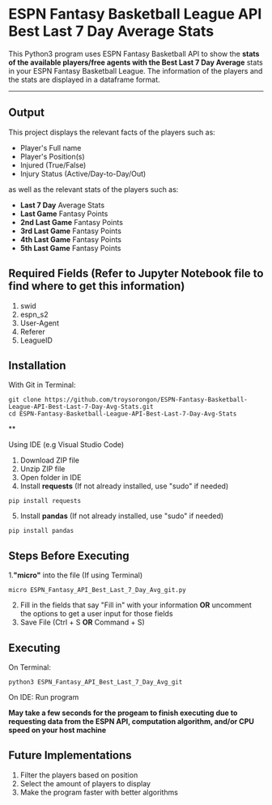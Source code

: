 # ESPN Fantasy Basketball League API Best Last 7 Day Average Stats 

This Python3 program uses ESPN Fantasy Basketball API to show the **stats of the available players/free agents with the Best Last 7 Day Average** stats in your ESPN Fantasy Basketball League. The information of the players and the stats are displayed in a dataframe format. 

<hr>

## Output
This project displays the relevant facts of the players such as:

* Player's Full name
* Player's Position(s)
* Injured (True/False)
* Injury Status (Active/Day-to-Day/Out)

as well as the relevant stats of the players such as:

* **Last 7 Day** Average Stats
* **Last Game** Fantasy Points
* **2nd Last Game** Fantasy Points
* **3rd Last Game** Fantasy Points
* **4th Last Game** Fantasy Points
* **5th Last Game** Fantasy Points

## Required Fields **(Refer to Jupyter Notebook file to find where to get this information)**
1. swid
2. espn_s2
3. User-Agent
4. Referer
5. LeagueID

## Installation

With Git in Terminal:
```
git clone https://github.com/troysorongon/ESPN-Fantasy-Basketball-League-API-Best-Last-7-Day-Avg-Stats.git
cd ESPN-Fantasy-Basketball-League-API-Best-Last-7-Day-Avg-Stats
```
**

Using IDE (e.g Visual Studio Code)
1. Download ZIP file
2. Unzip ZIP file
3. Open folder in IDE
4. Install **requests** (If not already installed, use "sudo" if needed)
```
pip install requests
```
5. Install **pandas** (If not already installed, use "sudo" if needed)
```
pip install pandas
```

## Steps Before Executing

1.**"micro"** into the file (If using Terminal)
```
micro ESPN_Fantasy_API_Best_Last_7_Day_Avg_git.py
```
2. Fill in the fields that say "Fill in" with your information **OR** uncomment the options to get a user input for those fields
3. Save File (Ctrl + S **OR** Command + S)

## Executing
On Terminal:
```
python3 ESPN_Fantasy_API_Best_Last_7_Day_Avg_git
```

On IDE:  Run program 

**May take a few seconds for the progeam to finish executing due to requesting data from the ESPN API, computation algorithm, and/or CPU speed on your host machine**

## Future Implementations
1. Filter the players based on position
2. Select the amount of players to display 
3. Make the program faster with better algorithms
